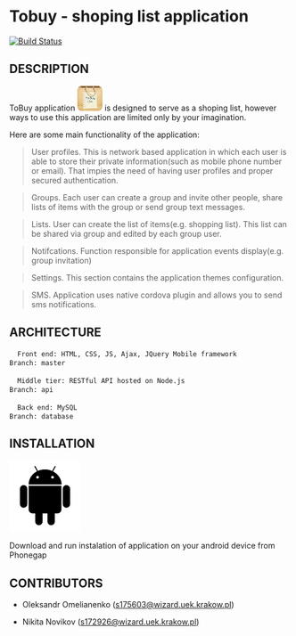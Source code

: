 Tobuy - shoping list application 
=============================

[![Build Status](https://secure.travis-ci.org/yiisoft/yii.png)](https://build.phonegap.com/apps/2616325/)

DESCRIPTION
------------

ToBuy application ![tobuy-logo](https://raw.githubusercontent.com/172926/tobuy-app/master/www/icon-small.png) is designed to serve as a shoping list, however ways to use this application are limited only by your imagination.

Here are some main functionality of the application: 

> User profiles. This is network based application in which each user is able to store their private information(such as mobile phone number or email). That impies the need of having user profiles and proper secured authentication.

> Groups. Each user can create a group and invite other people, share lists of items with the group or send group text messages.

> Lists. User can create the list of items(e.g. shopping list). This list can be shared via group and edited by each group user.

> Notifcations. Function responsible for application events display(e.g. group invitation) 

> Settings. This section contains the application themes configuration. 

> SMS. Application uses native cordova plugin and allows you to send sms notifications. 

ARCHITECTURE
------------

      Front end: HTML, CSS, JS, Ajax, JQuery Mobile framework        Branch: master
	  
      Middle tier: RESTful API hosted on Node.js                     Branch: api
	  
      Back end: MySQL                                                Branch: database


INSTALLATION
------------

![alt text](https://raw.githubusercontent.com/172926/tobuy-app/master/www/img/logo-android.png)

Download and run instalation of application on your android device from Phonegap

CONTRIBUTORS
------------

* Oleksandr Omelianenko (s175603@wizard.uek.krakow.pl)

* Nikita Novikov		(s172926@wizard.uek.krakow.pl)


